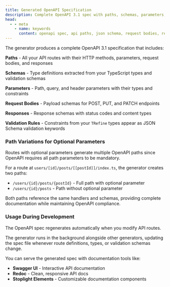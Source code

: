 ```yaml
---
title: Generated OpenAPI Specification
description: Complete OpenAPI 3.1 spec with paths, schemas, parameters, request bodies, responses, and validation rules. Automatic regeneration on route changes with Swagger UI and Redoc integration.
head:
  - - meta
    - name: keywords
      content: openapi spec, api paths, json schema, request bodies, response schemas, swagger ui, redoc, api documentation tools
---
```


The generator produces a complete OpenAPI 3.1 specification that includes:

**Paths** - All your API routes with their HTTP methods, parameters, request bodies, and responses

**Schemas** - Type definitions extracted from your TypeScript types and validation schemas

**Parameters** - Path, query, and header parameters with their types and constraints

**Request Bodies** - Payload schemas for POST, PUT, and PATCH endpoints

**Responses** - Response schemas with status codes and content types

**Validation Rules** - Constraints from your `TRefine` types appear as JSON Schema validation keywords

### Path Variations for Optional Parameters

Routes with optional parameters generate multiple OpenAPI paths
since OpenAPI requires all path parameters to be mandatory.

For a route at `users/[id]/posts/[[postId]]/index.ts`,
the generator creates two paths:
- `/users/{id}/posts/{postId}` - Full path with optional parameter
- `/users/{id}/posts` - Path without optional parameter

Both paths reference the same handlers and schemas,
providing complete documentation while maintaining OpenAPI compliance.

### Usage During Development

The OpenAPI spec regenerates automatically when you modify API routes.

The generator runs in the background alongside other generators,
updating the spec file whenever route definitions, types, or validation schemas change.

You can serve the generated spec with documentation tools like:
- **Swagger UI** - Interactive API documentation
- **Redoc** - Clean, responsive API docs
- **Stoplight Elements** - Customizable documentation components

